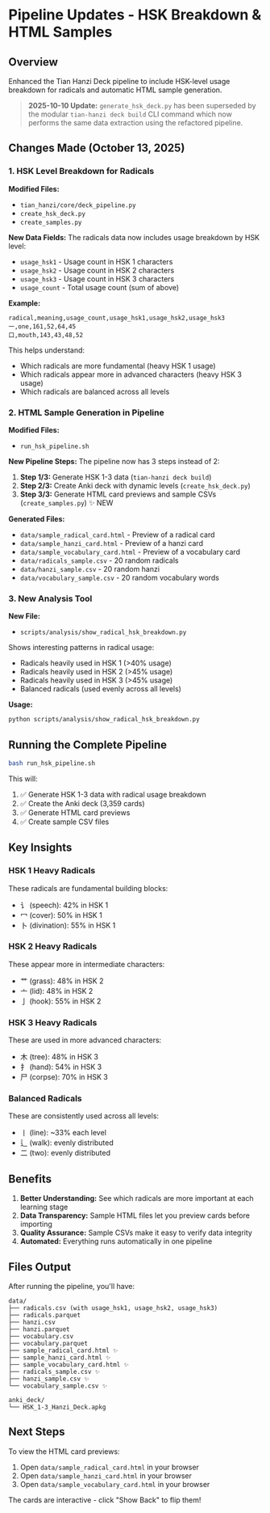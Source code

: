 # Pipeline Updates - HSK Breakdown & HTML Samples

## Overview
Enhanced the Tian Hanzi Deck pipeline to include HSK-level usage breakdown for radicals and automatic HTML sample generation.

> **2025-10-10 Update:** `generate_hsk_deck.py` has been superseded by the modular `tian-hanzi deck build` CLI command which now performs the same data extraction using the refactored pipeline.

## Changes Made (October 13, 2025)

### 1. HSK Level Breakdown for Radicals

**Modified Files:**
- `tian_hanzi/core/deck_pipeline.py`
- `create_hsk_deck.py`
- `create_samples.py`

**New Data Fields:**
The radicals data now includes usage breakdown by HSK level:
- `usage_hsk1` - Usage count in HSK 1 characters
- `usage_hsk2` - Usage count in HSK 2 characters  
- `usage_hsk3` - Usage count in HSK 3 characters
- `usage_count` - Total usage count (sum of above)

**Example:**
```csv
radical,meaning,usage_count,usage_hsk1,usage_hsk2,usage_hsk3
一,one,161,52,64,45
口,mouth,143,43,48,52
```

This helps understand:
- Which radicals are more fundamental (heavy HSK 1 usage)
- Which radicals appear more in advanced characters (heavy HSK 3 usage)
- Which radicals are balanced across all levels

### 2. HTML Sample Generation in Pipeline

**Modified Files:**
- `run_hsk_pipeline.sh`

**New Pipeline Steps:**
The pipeline now has 3 steps instead of 2:
1. **Step 1/3:** Generate HSK 1-3 data (`tian-hanzi deck build`)
2. **Step 2/3:** Create Anki deck with dynamic levels (`create_hsk_deck.py`)
3. **Step 3/3:** Generate HTML card previews and sample CSVs (`create_samples.py`) ✨ NEW

**Generated Files:**
- `data/sample_radical_card.html` - Preview of a radical card
- `data/sample_hanzi_card.html` - Preview of a hanzi card
- `data/sample_vocabulary_card.html` - Preview of a vocabulary card
- `data/radicals_sample.csv` - 20 random radicals
- `data/hanzi_sample.csv` - 20 random hanzi
- `data/vocabulary_sample.csv` - 20 random vocabulary words

### 3. New Analysis Tool

**New File:**
- `scripts/analysis/show_radical_hsk_breakdown.py`

Shows interesting patterns in radical usage:
- Radicals heavily used in HSK 1 (>40% usage)
- Radicals heavily used in HSK 2 (>45% usage)
- Radicals heavily used in HSK 3 (>45% usage)
- Balanced radicals (used evenly across all levels)

**Usage:**
```bash
python scripts/analysis/show_radical_hsk_breakdown.py
```

## Running the Complete Pipeline

```bash
bash run_hsk_pipeline.sh
```

This will:
1. ✅ Generate HSK 1-3 data with radical usage breakdown
2. ✅ Create the Anki deck (3,359 cards)
3. ✅ Generate HTML card previews
4. ✅ Create sample CSV files

## Key Insights

### HSK 1 Heavy Radicals
These radicals are fundamental building blocks:
- 讠 (speech): 42% in HSK 1
- 冖 (cover): 50% in HSK 1
- 卜 (divination): 55% in HSK 1

### HSK 2 Heavy Radicals
These appear more in intermediate characters:
- 艹 (grass): 48% in HSK 2
- 亠 (lid): 48% in HSK 2
- 亅 (hook): 55% in HSK 2

### HSK 3 Heavy Radicals
These are used in more advanced characters:
- 木 (tree): 48% in HSK 3
- 扌 (hand): 54% in HSK 3
- 尸 (corpse): 70% in HSK 3

### Balanced Radicals
These are consistently used across all levels:
- 丨 (line): ~33% each level
- 辶 (walk): evenly distributed
- 二 (two): evenly distributed

## Benefits

1. **Better Understanding:** See which radicals are more important at each learning stage
2. **Data Transparency:** Sample HTML files let you preview cards before importing
3. **Quality Assurance:** Sample CSVs make it easy to verify data integrity
4. **Automated:** Everything runs automatically in one pipeline

## Files Output

After running the pipeline, you'll have:

```
data/
├── radicals.csv (with usage_hsk1, usage_hsk2, usage_hsk3)
├── radicals.parquet
├── hanzi.csv
├── hanzi.parquet
├── vocabulary.csv
├── vocabulary.parquet
├── sample_radical_card.html ✨
├── sample_hanzi_card.html ✨
├── sample_vocabulary_card.html ✨
├── radicals_sample.csv ✨
├── hanzi_sample.csv ✨
└── vocabulary_sample.csv ✨

anki_deck/
└── HSK_1-3_Hanzi_Deck.apkg
```

## Next Steps

To view the HTML card previews:
1. Open `data/sample_radical_card.html` in your browser
2. Open `data/sample_hanzi_card.html` in your browser
3. Open `data/sample_vocabulary_card.html` in your browser

The cards are interactive - click "Show Back" to flip them!
